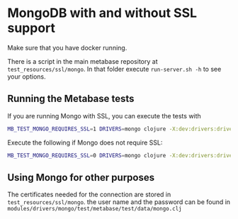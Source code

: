 # MongoDB with and without SSL support

Make sure that you have docker running.

There is a script in the main metabase repository at `test_resources/ssl/mongo`.
In that folder execute `run-server.sh -h` to see your options.

## Running the Metabase tests

If you are running Mongo with SSL, you can execute the tests with

```sh
MB_TEST_MONGO_REQUIRES_SSL=1 DRIVERS=mongo clojure -X:dev:drivers:drivers-dev:test
```

Execute the following if Mongo does not require SSL:

```sh
MB_TEST_MONGO_REQUIRES_SSL=0 DRIVERS=mongo clojure -X:dev:drivers:drivers-dev:test
```

## Using Mongo for other purposes

The certificates needed for the connection are stored in `test_resources/ssl/mongo`.
the user name and the password can be found in
`modules/drivers/mongo/test/metabase/test/data/mongo.clj`
